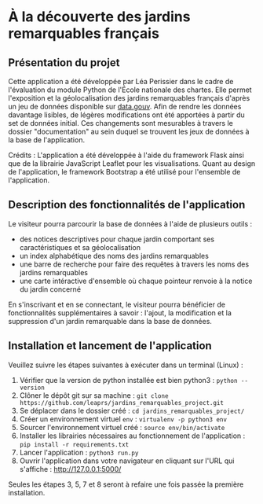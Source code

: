 # À la découverte des jardins remarquables français

## Présentation du projet

Cette application a été développée par Léa Perissier dans le cadre de l'évaluation du module Python de l'École nationale des chartes. Elle permet l'exposition et la géolocalisation des jardins remarquables français d'après un jeu de données disponible sur [data.gouv](https://www.data.gouv.fr/fr/datasets/liste-des-jardins-remarquables/). 
Afin de rendre les données davantage lisibles, de légères modifications ont été apportées à partir du set de données initial. Ces changements sont mesurables à travers le dossier "documentation" au sein duquel se trouvent les jeux de données à la base de l'application.

Crédits : L'application a été développée à l'aide du framework Flask ainsi que de la librairie JavaScript Leaflet pour les visualisations. Quant au design de l'application, le framework Bootstrap a été utilisé pour l'ensemble de l'application.

## Description des fonctionnalités de l'application

Le visiteur pourra parcourir la base de données à l'aide de plusieurs outils :
- des notices descriptives pour chaque jardin comportant ses caractéristiques et sa géolocalisation
- un index alphabétique des noms des jardins remarquables
- une barre de recherche pour faire des requêtes à travers les noms des jardins remarquables
- une carte intéractive d'ensemble où chaque pointeur renvoie à la notice du jardin concerné

En s'inscrivant et en se connectant, le visiteur pourra bénéficier de fonctionnalités supplémentaires à savoir : l'ajout, la modification et la suppression d'un jardin remarquable dans la base de données.

## Installation et lancement de l'application

Veuillez suivre les étapes suivantes à exécuter dans un terminal (Linux) :

1. Vérifier que la version de python installée est bien python3 : ``` python --version ```
2. Clôner le dépôt git sur sa machine : ``` git clone https://github.com/leaprs/jardins_remarquables_project.git ``` 
3. Se déplacer dans le dossier créé : ``` cd jardins_remarquables_project/ ```
4. Créer un environnement virtuel ``` env ``` : ``` virtualenv -p python3 env ```
5. Sourcer l'environnement virtuel créé : ``` source env/bin/activate ```
6. Installer les librairies nécessaires au fonctionnement de l'application : ``` pip install -r requirements.txt ```
7. Lancer l'application : ``` python3 run.py ```
8. Ouvrir l'application dans votre navigateur en cliquant sur l'URL qui s'affiche : http://127.0.0.1:5000/

Seules les étapes 3, 5, 7 et 8 seront à refaire une fois passée la première installation.
